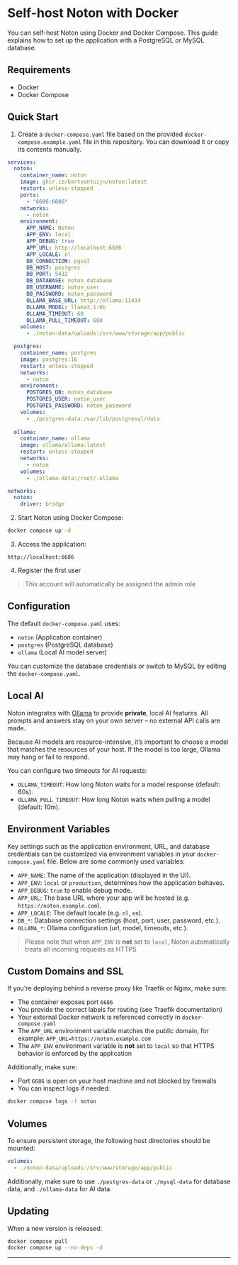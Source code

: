 # Self-host Noton with Docker

You can self-host Noton using Docker and Docker Compose. This guide explains how to set up the application with a PostgreSQL or MySQL database.

## Requirements

- Docker
- Docker Compose

## Quick Start

1. Create a `docker-compose.yaml` file based on the provided `docker-compose.example.yaml` file in this repository. You can download it or copy its contents manually.

```yaml
services:
  noton:
    container_name: noton
    image: ghcr.io/bartvantuijn/noton:latest
    restart: unless-stopped
    ports:
      - "6686:6686"
    networks:
      - noton
    environment:
      APP_NAME: Noton
      APP_ENV: local
      APP_DEBUG: true
      APP_URL: http://localhost:6686
      APP_LOCALE: nl
      DB_CONNECTION: pgsql
      DB_HOST: postgres
      DB_PORT: 5432
      DB_DATABASE: noton_database
      DB_USERNAME: noton_user
      DB_PASSWORD: noton_password
      OLLAMA_BASE_URL: http://ollama:11434
      OLLAMA_MODEL: llama3.1:8b
      OLLAMA_TIMEOUT: 60
      OLLAMA_PULL_TIMEOUT: 600
    volumes:
      - ./noton-data/uploads:/srv/www/storage/app/public

  postgres:
    container_name: postgres
    image: postgres:16
    restart: unless-stopped
    networks:
      - noton
    environment:
      POSTGRES_DB: noton_database
      POSTGRES_USER: noton_user
      POSTGRES_PASSWORD: noton_password
    volumes:
      - ./postgres-data:/var/lib/postgresql/data
          
  ollama:
    container_name: ollama
    image: ollama/ollama:latest
    restart: unless-stopped
    networks:
      - noton
    volumes:
      - ./ollama-data:/root/.ollama

networks:
  noton:
    driver: bridge
```

2. Start Noton using Docker Compose:

```bash
docker compose up -d
```

3. Access the application:

```
http://localhost:6686
```

4. Register the first user

> This account will automatically be assigned the admin role

## Configuration

The default `docker-compose.yaml` uses:

- `noton` (Application container)
- `postgres` (PostgreSQL database)
- `ollama` (Local AI model server)

You can customize the database credentials or switch to MySQL by editing the `docker-compose.yaml`.

## Local AI

Noton integrates with [Ollama][ollama] to provide **private**, local AI features.
All prompts and answers stay on your own server – no external API calls are made.

Because AI models are resource-intensive, it’s important to choose a model that matches the resources of your host.
If the model is too large, Ollama may hang or fail to respond.

You can configure two timeouts for AI requests:
- `OLLAMA_TIMEOUT`: How long Noton waits for a model response (default: 60s).
- `OLLAMA_PULL_TIMEOUT`: How long Noton waits when pulling a model (default: 10m).

## Environment Variables

Key settings such as the application environment, URL, and database credentials can be customized via environment variables in your `docker-compose.yaml` file. Below are some commonly used variables:

- `APP_NAME`: The name of the application (displayed in the UI).
- `APP_ENV`: `local` or `production`, determines how the application behaves.
- `APP_DEBUG`: `true` to enable debug mode.
- `APP_URL`: The base URL where your app will be hosted (e.g. `https://noton.example.com`).
- `APP_LOCALE`: The default locale (e.g. `nl`, `en`).
- `DB_*`: Database connection settings (host, port, user, password, etc.).
- `OLLAMA_*`: Ollama configuration (url, model, timeouts, etc.).

> Please note that when `APP_ENV` is **not** set to `local`, Noton automatically treats all incoming requests as HTTPS

## Custom Domains and SSL

If you're deploying behind a reverse proxy like Traefik or Nginx, make sure:

- The container exposes port `6686`
- You provide the correct labels for routing (see Traefik documentation)
- Your external Docker network is referenced correctly in `docker-compose.yaml`
- The `APP_URL` environment variable matches the public domain, for example: `APP_URL=https://noton.example.com`
- The `APP_ENV` environment variable is **not** set to `local` so that HTTPS behavior is enforced by the application

Additionally, make sure:

- Port `6686` is open on your host machine and not blocked by firewalls
- You can inspect logs if needed:

```bash
docker compose logs -f noton
```

## Volumes

To ensure persistent storage, the following host directories should be mounted:

```yaml
volumes:
  - ./noton-data/uploads:/srv/www/storage/app/public
```

Additionally, make sure to use `./postgres-data` or `./mysql-data` for database data, and `./ollama-data` for AI data.

## Updating

When a new version is released:

```bash
docker compose pull
docker compose up --no-deps -d
```

---

[ollama]: https://ollama.com/
